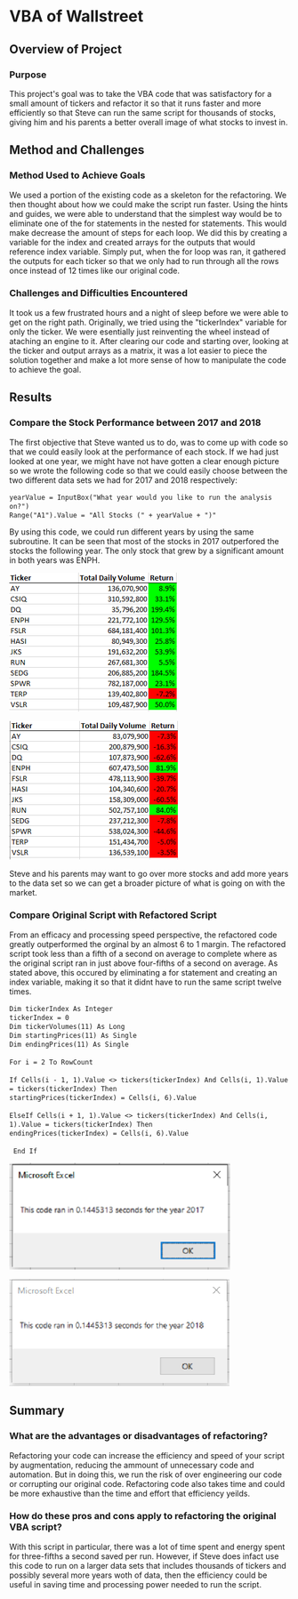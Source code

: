 # VBA of Wallstreet

## Overview of Project

### Purpose
This project's goal was to take the VBA code that was satisfactory for a small amount of tickers and refactor it so that it runs faster and more efficiently so that Steve can run the same script for thousands of stocks, giving him and his parents a better overall image of what stocks to invest in.

## Method and Challenges

### Method Used to Achieve Goals
We used a portion of the existing code as a skeleton for the refactoring. We then thought about how we could make the script run faster. Using the hints and guides, we were able to understand that the simplest way would be to eliminate one of the for statements in the nested for statements. This would make decrease the amount of steps for each loop. We did this by creating a variable for the index and created arrays for the outputs that would reference index variable. Simply put, when the for loop was ran, it gathered the outputs for each ticker so that we only had to run through all the rows once instead of 12 times like our original code.

### Challenges and Difficulties Encountered
It took us a few frustrated hours and a night of sleep before we were able to get on the right path. Originally, we tried using the "tickerIndex" variable for only the ticker. We were esentially just reinventing the wheel instead of ataching an engine to it. After clearing our code and starting over, looking at the ticker and output arrays as a matrix, it was a lot easier to piece the solution together and make a lot more sense of how to manipulate the code to achieve the goal. 

## Results

### Compare the Stock Performance between 2017 and 2018
The first objective that Steve wanted us to do, was to come up with code so that we could easily look at the performance of each stock. If we had just looked at one year, we might have not have gotten a clear enough picture so we wrote the following code so that we could easily choose between the two different data sets we had for 2017 and 2018 respectively:

    yearValue = InputBox("What year would you like to run the analysis on?")
    Range("A1").Value = "All Stocks (" + yearValue + ")"

By using this code, we could run different years by using the same subroutine. It can be seen that most of the stocks in 2017 outperfored the stocks the following year. The only stock that grew by a significant amount in both years was ENPH. 

![2017_Table](resources/VBA_Challenge_2017_Table.png)

![2018_Table](resources/VBA_Challenge_2018_Table.png)

Steve and his parents may want to go over more stocks and add more years to the data set so we can get a broader picture of what is going on with the market.

### Compare Original Script with Refactored Script

From an efficacy and processing speed perspective, the refactored code greatly outperformed the orginal by an almost 6 to 1 margin. The refactored script took less than a fifth of a second on average to complete where as the original script ran in just above four-fifths of a second on average. As stated above, this occured by eliminating a for statement and creating an index variable, making it so that it didnt have to run the same script twelve times.

    Dim tickerIndex As Integer
    tickerIndex = 0
    Dim tickerVolumes(11) As Long
    Dim startingPrices(11) As Single
    Dim endingPrices(11) As Single	

    For i = 2 To RowCount
        
	If Cells(i - 1, 1).Value <> tickers(tickerIndex) And Cells(i, 1).Value = tickers(tickerIndex) Then
	startingPrices(tickerIndex) = Cells(i, 6).Value

	ElseIf Cells(i + 1, 1).Value <> tickers(tickerIndex) And Cells(i, 1).Value = tickers(tickerIndex) Then  
	endingPrices(tickerIndex) = Cells(i, 6).Value

     End If

![2017_pop_up](resources/VBA_Challenge_2017.png)

![2018_pop_up](resources/VBA_Challenge_2018.png)

## Summary

### What are the advantages or disadvantages of refactoring?
Refactoring your code can increase the efficiency and speed of your script by augmentation, reducing the ammount of unnecessary code and automation. But in doing this, we run the risk of over engineering our code or corrupting our original code. Refactoring code also takes time and could be more exhaustive than the time and effort that efficiency yeilds.

### How do these pros and cons apply to refactoring the original VBA script?
With this script in particular, there was a lot of time spent and energy spent for three-fifths a second saved per run. However, if Steve does infact use this code to run on a larger data sets that includes thousands of tickers and possibly several more years woth of data, then the efficiency could be useful in saving time and processing power needed to run the script.
